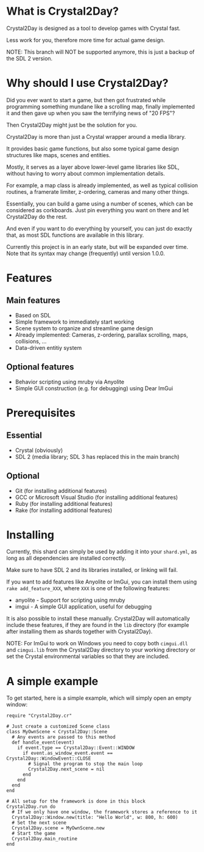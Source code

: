 # What is Crystal2Day?

Crystal2Day is designed as a tool to develop games with Crystal fast.

Less work for you, therefore more time for actual game design.

NOTE: This branch will NOT be supported anymore, this is just a backup of the SDL 2 version.

# Why should I use Crystal2Day?

Did you ever want to start a game, but then got frustrated while programming something
mundane like a scrolling map, finally implemented it and then gave up when you saw the
terrifying news of "20 FPS"?

Then Crystal2Day might just be the solution for you.

Crystal2Day is more than just a Crystal wrapper around a media library. 

It provides basic game functions, but also some typical game design structures like
maps, scenes and entities.

Mostly, it serves as a layer above lower-level game libraries like SDL, without
having to worry about common implementation details.

For example, a map class is already implemented, as well as typical collision routines,
a framerate limiter, z-ordering, cameras and many other things.

Essentially, you can build a game using a number of scenes, which can be considered
as corkboards. Just pin everything you want on there and let Crystal2Day do the rest.

And even if you want to do everything by yourself, you can just do exactly that, as
most SDL functions are available in this library.

Currently this project is in an early state, but will be expanded over time.
Note that its syntax may change (frequently) until version 1.0.0.

# Features

## Main features

* Based on SDL
* Simple framework to immediately start working
* Scene system to organize and streamline game design
* Already implemented: Cameras, z-ordering, parallax scrolling, maps, collisions, ...
* Data-driven entitiy system

## Optional features

* Behavior scripting using mruby via Anyolite
* Simple GUI construction (e.g. for debugging) using Dear ImGui

# Prerequisites

## Essential

* Crystal (obviously)
* SDL 2 (media library; SDL 3 has replaced this in the main branch)

## Optional

* Git (for installing additional features)
* GCC or Microsoft Visual Studio (for installing additional features)
* Ruby (for installing additional features)
* Rake (for installing additional features)

# Installing

Currently, this shard can simply be used by adding it into your `shard.yml`,
as long as all dependencies are installed correctly.

Make sure to have SDL 2 and its libraries installed, or linking will fail.

If you want to add features like Anyolite or ImGui,
you can install them using `rake add_feature_XXX`, where `XXX` is one of the
following features:

* anyolite - Support for scripting using mruby
* imgui - A simple GUI application, useful for debugging

It is also possible to install these manually. Crystal2Day will automatically
include these features, if they are found in the `lib` directory (for example
after installing them as shards together with Crystal2Day).

NOTE: For ImGui to work on Windows you need to copy both
`cimgui.dll` and `cimgui.lib` from the Crystal2Day directory to your working directory or set the Crystal
environmental variables so that they are included.

# A simple example

To get started, here is a simple example, which will simply open an empty window:

```crystal
require "Crystal2Day.cr"

# Just create a customized Scene class
class MyOwnScene < Crystal2Day::Scene
  # Any events are passed to this method
  def handle_event(event)
    if event.type == Crystal2Day::Event::WINDOW
      if event.as_window_event.event == Crystal2Day::WindowEvent::CLOSE
        # Signal the program to stop the main loop
        Crystal2Day.next_scene = nil
      end
    end
  end
end

# All setup for the framework is done in this block
Crystal2Day.run do
  # If we only have one window, the framework stores a reference to it
  Crystal2Day::Window.new(title: "Hello World", w: 800, h: 600)
  # Set the next scene
  Crystal2Day.scene = MyOwnScene.new
  # Start the game
  Crystal2Day.main_routine
end
```
